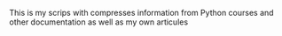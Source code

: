 This is my scrips with compresses information from Python courses and other documentation as well as my own articules
